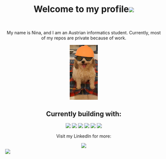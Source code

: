 
<!--
**NinaMirey/NinaMirey** is a ✨ _special_ ✨ repository.
-->

<h1 align="center"> Welcome to my profile<img src="https://media.giphy.com/media/mGcNjsfWAjY5AEZNw6/giphy.gif" width="50"> </h1><br>

<p align="center" >My name is Nina, and I am an Austrian informatics student. Currently, most of my repos are private because of work.</p>
<div align="center"><img src="https://github.com/NinaMirey/just-a-cute-dog-picture-of-edgar/blob/main/just-a-cute-dog-picture-of-edgar.jpg" width="90"> </div>


<h2 align="center">Currently building with:</a></h2>

<p align="center">
  <a href="https://jupyter.org/"><img src="https://img.shields.io/badge/jupyter-orange?style=for-the-badge&logo=jupyter&logoColor=white"></a>
  <a href="https://www.python.org/"><img src="https://img.shields.io/badge/python-3670A0?style=for-the-badge&logo=python&logoColor=ffdd54"></a>
  <a href="https://www.r-project.org/"><img src="https://img.shields.io/badge/r-%23276DC3.svg?style=for-the-badge&logo=r&logoColor=white"></a>
  <a href="https://www.typescriptlang.org/"><img src="https://img.shields.io/badge/typescript-%23007ACC.svg?style=for-the-badge&logo=typescript&logoColor=white"></a>
  <a href="https://www.java.com/de/"><img src="https://img.shields.io/badge/java-%23ED8B00.svg?style=for-the-badge&logo=openjdk&logoColor=white"></a>
  <a href="https://de.wikipedia.org/wiki/JavaScript"><img src="https://img.shields.io/badge/javascript-%23ED8B00.svg?style=for-the-badge&logo=openjdk&logoColor=white"></a>
</p>

<div align="center">
  <p>Visit my LinkedIn for more:</p><a href="https://www.linkedin.com/in/nina-salnikow-170b4321a/"><img src="https://img.shields.io/badge/LinkedIn-0077B5?style=for-the-badge&logo=linkedin&logoColor=white">
</div> 
  <img src="https://capsule-render.vercel.app/api?type=waving&color=gradient&height=60&section=footer&width=100"/>
</p>
